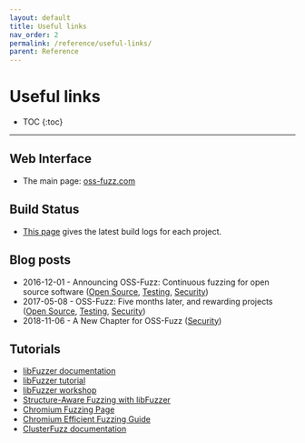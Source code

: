 ```yaml
---
layout: default
title: Useful links
nav_order: 2
permalink: /reference/useful-links/
parent: Reference
---
```


# Useful links

- TOC
{:toc}
---

## Web Interface

* The main page: [oss-fuzz.com](https://oss-fuzz.com)

## Build Status

* [This page](https://oss-fuzz-build-logs.storage.googleapis.com/index.html)
  gives the latest build logs for each project.

## Blog posts

* 2016-12-01 - Announcing OSS-Fuzz: Continuous fuzzing for open source software
([Open Source](https://opensource.googleblog.com/2016/12/announcing-oss-fuzz-continuous-fuzzing.html),
[Testing](https://testing.googleblog.com/2016/12/announcing-oss-fuzz-continuous-fuzzing.html),
[Security](https://security.googleblog.com/2016/12/announcing-oss-fuzz-continuous-fuzzing.html))
* 2017-05-08 - OSS-Fuzz: Five months later, and rewarding projects
([Open Source](https://opensource.googleblog.com/2017/05/oss-fuzz-five-months-later-and.html),
[Testing](https://testing.googleblog.com/2017/05/oss-fuzz-five-months-later-and.html),
[Security](https://security.googleblog.com/2017/05/oss-fuzz-five-months-later-and.html))
* 2018-11-06 - A New Chapter for OSS-Fuzz
([Security](https://security.googleblog.com/2018/11/a-new-chapter-for-oss-fuzz.html))

## Tutorials

* [libFuzzer documentation](http://libfuzzer.info)
* [libFuzzer tutorial](http://tutorial.libfuzzer.info)
* [libFuzzer workshop](https://github.com/Dor1s/libfuzzer-workshop)
* [Structure-Aware Fuzzing with libFuzzer](https://github.com/google/fuzzer-test-suite/blob/master/tutorial/structure-aware-fuzzing.md)
* [Chromium Fuzzing Page](https://chromium.googlesource.com/chromium/src/testing/libfuzzer/)
* [Chromium Efficient Fuzzing Guide](https://chromium.googlesource.com/chromium/src/testing/libfuzzer/+/HEAD/efficient_fuzzing.md)
* [ClusterFuzz documentation](https://google.github.io/clusterfuzz/)
